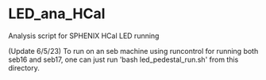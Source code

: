 # LED_ana_HCal
Analysis script for SPHENIX HCal LED running 

(Update 6/5/23)
To run on an seb machine using runcontrol for running both seb16 and seb17, one can just run 'bash led_pedestal_run.sh' from this directory.
